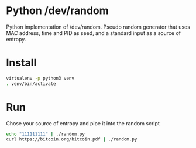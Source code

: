 # Python /dev/random
Python implementation of /dev/random. Pseudo random generator that uses MAC address, time and PID as seed, and a standard input as a source of entropy.


# Install
```bash
virtualenv -p python3 venv
. venv/bin/activate
```

# Run
Chose your source of entropy and pipe it into the random script
```bash
echo "111111111" | ./random.py
curl https://bitcoin.org/bitcoin.pdf | ./random.py
```